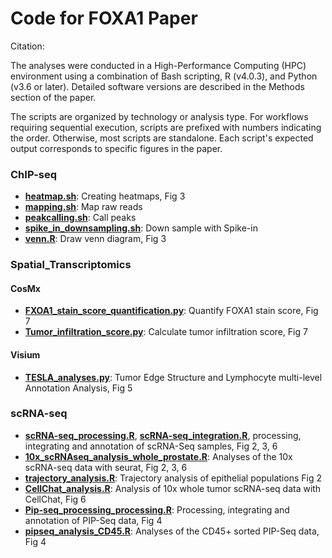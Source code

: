 # Code for FOXA1 Paper
Citation:

The analyses were conducted in a High-Performance Computing (HPC) environment using a combination of Bash scripting, R (v4.0.3), and Python (v3.6 or later). Detailed software versions are described in the Methods section of the paper.

The scripts are organized by technology or analysis type. For workflows requiring sequential execution, scripts are prefixed with numbers indicating the order. Otherwise, most scripts are standalone. Each script's expected output corresponds to specific figures in the paper.
 
### ChIP-seq

- [**heatmap.sh**](ChIP-seq/heatmap.sh): Creating heatmaps, Fig 3
- [**mapping.sh**](ChIP-seq/mapping.sh): Map raw reads
- [**peakcalling.sh**](ChIP-seq/peakcalling.sh): Call peaks
- [**spike_in_downsampling.sh**](ChIP-seq/spike_in_downsampling.sh): Down sample with Spike-in
- [**venn.R**](ChIP-seq/venn.R): Draw venn diagram, Fig 3
    
### Spatial_Transcriptomics

#### CosMx
- [**FXOA1_stain_score_quantification.py**](Spatial_Transcriptomics/CosMx_analyses/FXOA1_stain_score_quantification.py): Quantify FOXA1 stain score, Fig 7
- [**Tumor_infiltration_score.py**](Spatial_Transcriptomics/CosMx_analyses/Tumor_infiltration_score.py): Calculate tumor infiltration score, Fig 7

#### Visium
- [**TESLA_analyses.py**](/Spatial_Transcriptomics/Visium_analyses/TESLA_analyses.py): Tumor Edge Structure and Lymphocyte multi-level Annotation Analysis, Fig 5

### scRNA-seq

- [**scRNA-seq_processing.R**](scRNA-seq/scRNA-seq_processing.R), [**scRNA-seq_integration.R**](scRNA-seq/scRNA-seq_integration.R), processing, integrating and annotation of scRNA-Seq samples, Fig 2, 3, 6
- [**10x_scRNAseq_analysis_whole_prostate.R**](scRNA-seq/10x_scRNAseq_analysis_whole_prostate.R): Analyses of the 10x scRNA-seq data with seurat, Fig 2, 3, 6
- [**trajectory_analysis.R**](scRNA-seq/trajectory_analysis.R): Trajectory analysis of epithelial populations Fig 2
- [**CellChat_analysis.R**](scRNA-seq/CellChat_analysis.R): Analysis of 10x whole tumor scRNA-seq data with CellChat, Fig 6
- [**Pip-seq_processing_processing.R**](scRNA-seq/Pip-seq_processing_processing.R): Processing, integrating and annotation of PIP-Seq data, Fig 4
- [**pipseq_analysis_CD45.R**](scRNA-seq/pipseq_analysis_CD45.R): Analyses of the CD45+ sorted PIP-Seq data, Fig 4 
